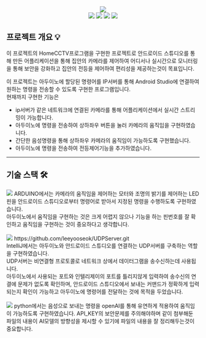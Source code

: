 <div align="center">
<img src="https://capsule-render.vercel.app/api?type=waving&color=gradient&height=350&&section=header&text=HomeCCTV%20AIoT%20project&fontSize=70">
</div>

<div align="center">
<img src="https://img.shields.io/badge/android%20studio-346ac1?style=for-the-badge&logo=android%20studio&logoColor=white">
<img src="https://img.shields.io/badge/IntelliJ_IDEA-000000.svg?style=for-the-badge&logo=intellij-idea&logoColor=white">
<img src="https://img.shields.io/badge/-Arduino-00979D?style=for-the-badge&logo=Arduino&logoColor=white">
<img src="https://img.shields.io/badge/python-3776AB?style=for-the-badge&logo=python&logoColor=white">
</div>

## 프로젝트 개요 💡
이 프로젝트의 HomeCCTV프로그램을 구현한 프로젝트로 안드로이드 스튜디오를 통해 만든 어플리케이션을 통해 집안의 카메라를 제어하여 어디서나 실시간으로 모니터링을 통해 보안을 강화하고 집안의 전등을 제어하여 편리성을 제공하는것이 목표입니다.<br>

이 프로젝트는 아두이노에 할당된 명령어를 IP서버를 통해 Android Studio에 연결하여 원하는 명령을 전송할 수 있도록 구현한 프로그램입니다.<br>
현재까지 구현한 기능은<br>
- ip서버가 같은 네트워크에 연결된 카메라를 통해 어플리케이션에서 실시간 스트리밍이 가능합니다.
- 아두이노에 명령을 전송하여 상하좌우 버튼을 눌러 카메라의 움직임을 구현하였습니다.
- 간단한 음성명령을 통해 상하좌우 카메라의 움직임이 가능하도록 구현했습니다.
- 아두이노에 명령을 전송하여 전등제어기능을 추가하였습니다.

--------------------------------------------

## 기술 스택 🛠️
<img src="https://img.shields.io/badge/-Arduino-00979D?style=for-the-badge&logo=Arduino&logoColor=white">
ARDUINO에서는 카메라의 움직임을 제어하는 모터와 조명의 밝기를 제어하는 LED핀을 안드로이드 스튜디오로부터 명령어로 받아서 지정된 명령을 수행하도록 구현하였습니다.<br>
아두이노에서 움직임을 구현하는 것은 크게 어렵지 않으나 기능을 하는 핀번호를 잘 확인하고 움직임을 구현하는 것이 중요하다고 생각합니다.
<br>
<br>

<img src="https://img.shields.io/badge/IntelliJ_IDEA-000000.svg?style=for-the-badge&logo=intellij-idea&logoColor=white">
https://github.com/leeyooseok/UDPServer.git<br>
IntelliJ에서는 아두이노와 안드로이드 스튜디오를 연결하는 UDP서버를 구축하는 역할을 구현하였습니다.<br>
UDP서버는 비연결형 프로토콜로 네트워크 상에서 데이터그램을 송수신하는데 사용됩니다.<br>
아두이노에서 사용되는 포트와 인텔리제이의 포트를 틀리지않게 입력하여 송수신의 연결에 문제가 없도록 확인하며, 안드로이드 스튜디오에서 보내는 커맨드가 정확하게 입력되는지 확인이 가능하고 아두이노에 명령어를 전달하는 것에 목적을 두었습니다.<br>
<br>
<img src="https://img.shields.io/badge/python-3776AB?style=for-the-badge&logo=python&logoColor=white">
python에서는 음성으로 보내는 명령을 openAI를 통해 유연하게 적용하여 움직임이 가능하도록 구현하였습니다.
API_KEY의 보안문제를 주의해야하며 같이 첨부해둔 파일의 내용이 AI모델의 방향성을 제시할 수 있기에 파일의 내용을 잘 정리해두는것이 중요합니다.


